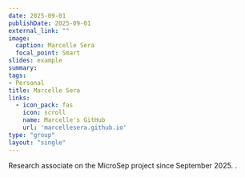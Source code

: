 ```yaml
---
date: 2025-09-01
publishDate: 2025-09-01
external_link: ""
image:
  caption: Marcelle Sera
  focal_point: Smart
slides: example
summary:
tags:
- Personal
title: Marcelle Sera
links:
  - icon_pack: fas
    icon: scroll
    name: Marcelle's GitHub
    url: 'marcellesera.github.io'
type: "group"
layout: "single"
---
```


Research associate on the MicroSep project since September 2025. .
